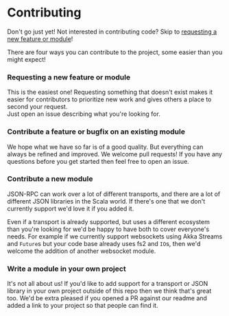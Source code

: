 # Contributing

Don't go just yet! Not interested in contributing code? Skip to [requesting a new feature or module](#requesting-a-new-feature-or-module)!

There are four ways you can contribute to the project, some easier than you might expect!

### Requesting a new feature or module

This is the easiest one! 
Requesting something that doesn't exist makes it easier for contributors to prioritize new work and gives others a place to second your request.  
Just open an issue describing what you're looking for.

### Contribute a feature or bugfix on an existing module

We hope what we have so far is of a good quality. 
But everything can always be refined and improved. 
We welcome pull requests! 
If you have any questions before you get started then feel free to open an issue.

### Contribute a new module

JSON-RPC can work over a lot of different transports, 
and there are a lot of different JSON libraries in the Scala world.
If there's one that we don't currently support we'd love it if you added it.

Even if a transport is already supported, 
but uses a different ecosystem than you're looking for we'd be happy to have both to cover everyone's needs.
For example if we currently support websockets using Akka Streams and `Future`s but your code base already uses fs2 and `IO`s, then we'd welcome the addition of another websocket module.

### Write a module in your own project

It's not all about us! 
If you'd like to add support for a transport or JSON library in your own project outside of this repo then we think that's great too.
We'd be extra pleased if you opened a PR against our readme and added a link to your project so that people can find it.
